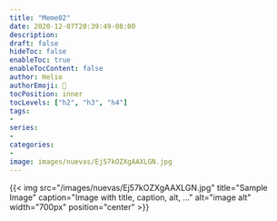 ```yaml
---
title: "Meme02"
date: 2020-12-07T20:39:49-08:00
description:
draft: false
hideToc: false
enableToc: true
enableTocContent: false
author: Helio
authorEmoji: 🎅
tocPosition: inner
tocLevels: ["h2", "h3", "h4"]
tags:
-
series:
-
categories:
-
image: images/nuevas/Ej57kOZXgAAXLGN.jpg
---
```


{{< img src="/images/nuevas/Ej57kOZXgAAXLGN.jpg" title="Sample Image" caption="Image with title, caption, alt, ..." alt="image alt" width="700px" position="center" >}}